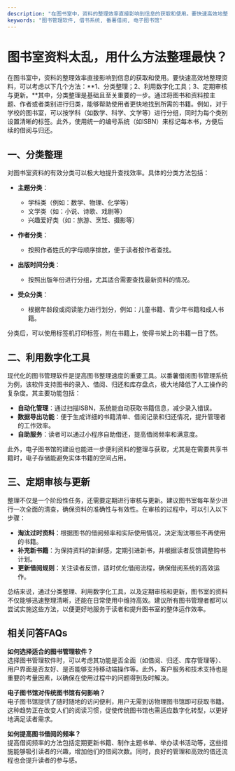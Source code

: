 ```yaml
---
description: "在图书室中，资料的整理效率直接影响到信息的获取和使用。要快速高效地整理资料，可以考虑以下几个方法：**1、分类整理；2、利用数字化工具；3、定期审核与更新。**其中，分类整理是基础且至关重要的一步。通过将图书和资料按主题、作者或者类别进行归类，能够帮助使用者更快地找到所需的书籍。例如，对于学校的图书室，可以按学科（如数学、科学、文学等）进行分组，同时为每个类别设置清晰的标签。此外，使用统一的编号系统（如ISBN）来标记每本书，方便后续的借阅与归还。"
keywords: "图书管理软件, 借书系统, 番薯借阅, 电子图书馆"
---
```

# 图书室资料太乱，用什么方法整理最快？

在图书室中，资料的整理效率直接影响到信息的获取和使用。要快速高效地整理资料，可以考虑以下几个方法：**1、分类整理；2、利用数字化工具；3、定期审核与更新。**其中，分类整理是基础且至关重要的一步。通过将图书和资料按主题、作者或者类别进行归类，能够帮助使用者更快地找到所需的书籍。例如，对于学校的图书室，可以按学科（如数学、科学、文学等）进行分组，同时为每个类别设置清晰的标签。此外，使用统一的编号系统（如ISBN）来标记每本书，方便后续的借阅与归还。

## **一、分类整理**

对图书室资料的有效分类可以极大地提升查找效率。具体的分类方法包括：

- **主题分类**：
  - 学科类（例如：数学、物理、化学等）
  - 文学类（如：小说、诗歌、戏剧等）
  - 兴趣爱好类（如：旅游、烹饪、摄影等）
  
- **作者分类**：
  - 按照作者姓氏的字母顺序排放，便于读者按作者查找。

- **出版时间分类**：
  - 按照出版年份进行分组，尤其适合需要查找最新资料的情况。

- **受众分类**：
  - 根据年龄段或阅读能力进行划分，例如：儿童书籍、青少年书籍和成人书籍。

分类后，可以使用标签机打印标签，附在书籍上，使得书架上的书籍一目了然。

## **二、利用数字化工具**

现代化的图书管理软件是提高图书整理速度的重要工具。以番薯借阅图书管理系统为例，该软件支持图书的录入、借阅、归还和库存盘点，极大地降低了人工操作的复杂度。其主要功能包括：

- **自动化管理**：通过扫描ISBN，系统能自动获取书籍信息，减少录入错误。
- **数据导出功能**：便于生成详细的书籍清单、借阅记录和归还情况，提升管理者的工作效率。
- **自助服务**：读者可以通过小程序自助借还，提高借阅频率和满意度。

此外，电子图书馆的建设也能进一步便利资料的整理与获取，尤其是在需要共享书籍时，电子存储能避免实体书籍的空间占用。

## **三、定期审核与更新**

整理不仅是一个阶段性任务，还需要定期进行审核与更新。建议图书室每年至少进行一次全面的清查，确保资料的准确性与有效性。在审核的过程中，可以引入以下步骤：

- **淘汰过时资料**：根据图书的借阅频率和实际使用情况，决定淘汰哪些不再使用的书籍。
- **补充新书籍**：为保持资料的新鲜感，定期引进新书，并根据读者反馈调整购书计划。
- **更新借阅规则**：关注读者反馈，适时优化借阅流程，确保借阅系统的高效运作。

总结来说，通过分类整理、利用数字化工具，以及定期审核和更新，图书室的资料不仅能够迅速整理清晰，还能在日常使用中维持高效。建议所有图书管理者都可以尝试实施这些方法，以便更好地服务于读者和提升图书室的整体运作效率。

## 相关问答FAQs

**如何选择适合的图书管理软件？**  
选择图书管理软件时，可以考虑其功能是否全面（如借阅、归还、库存管理等）、用户界面是否友好、是否能够支持移动端操作等。此外，客户服务和技术支持也是重要的考量因素，以确保在使用过程中的问题得到及时解决。

**电子图书馆对传统图书馆有何影响？**  
电子图书馆提供了随时随地的访问便利，用户无需到访物理图书馆即可获取书籍。这种趋势正在改变人们的阅读习惯，促使传统图书馆也需适应数字化转型，以更好地满足读者需求。

**如何提高图书借阅的频率？**  
提高借阅频率的方法包括定期更新书籍、制作主题书单、举办读书活动等，这些措施能够吸引读者的兴趣，增加他们的借阅次数。同时，良好的管理和高效的借还流程也会提升读者的参与感。
